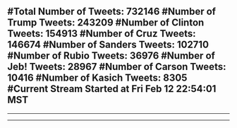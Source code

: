 #Total Number of Tweets: 732146 
#Number of Trump Tweets: 243209
#Number of Clinton Tweets: 154913
#Number of Cruz Tweets: 146674
#Number of Sanders Tweets: 102710
#Number of Rubio Tweets: 36976
#Number of Jeb! Tweets: 28967
#Number of Carson Tweets: 10416
#Number of Kasich Tweets: 8305
#Current Stream Started at Fri Feb 12 22:54:01 MST
---
---
---
